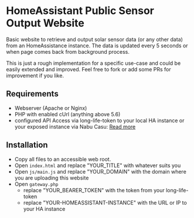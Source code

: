 # HomeAssistant Public Sensor Output Website #

Basic website to retrieve and output solar sensor data (or any other data) from an HomeAssistance instance.
The data is updated every 5 seconds or when page comes back from background process.

This is just a rough implementation for a specific use-case and could be easily extended and improved. Feel free to fork or add some PRs for improvement if you like.

## Requirements

* Webserver (Apache or Nginx)
* PHP with enabled cUrl (anything above 5.6)
* configured API Access via long-life-token to your local HA instance or your exposed instance via Nabu Casu: [Read more](https://developers.home-assistant.io/docs/api/rest)

## Installation

* Copy all files to an accessible web root.
* Open `index.html` and replace "YOUR_TITLE" with whatever suits you
* Open `js/main.js` and replace "YOUR_DOMAIN" with the domain where you are uploading this website
* Open `gateway.php` 
    * replace "YOUR_BEARER_TOKEN" with the token from your long-life-token
    * replace "YOUR-HOMEASSISTANT-INSTANCE" with the URL or IP to your HA instance
